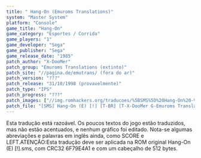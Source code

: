 ```yaml
---
title: " Hang-On (Emuroms Translations)"
system: "Master System"
platform: "Console"
game_title: "Hang-On"
game_category: "Esportes / Corrida"
game_players: "1"
game_developer: "Sega"
game_publisher: "Sega"
game_release_date: "1985"
patch_author: "X-DooMer"
patch_group: "Emuroms Translations (extinto)"
patch_site: "//pagina.de/emutrans/ (fora do ar)"
patch_version: "???"
patch_release: "31/10/1998 (provavelmente)"
patch_type: "IPS"
patch_progress: "???"
patch_images: ["//img.romhackers.org/traducoes/%5BSMS%5D%20Hang-On%20-%20Emuroms%20Translations%20-%201.png","//img.romhackers.org/traducoes/%5BSMS%5D%20Hang-On%20-%20Emuroms%20Translations%20-%202.png"]
patch_file: "[SMS] Hang-On (E) [!] [T-BR] [T-X-DooMer G-Emuroms Translations] [A-1998].zip"
---
```

Esta tradução está razoável. Os poucos textos do jogo estão traduzidos, mas não estão acentuados, e nenhum gráfico foi editado. Nota-se algumas abreviações e palavras em inglês ainda, como SCORE e LEFT.ATENÇÃO:Esta tradução deve ser aplicada na ROM original Hang-On (E) [!].sms, com CRC32 6F79E4A1 e com um cabeçalho de 512 bytes.
